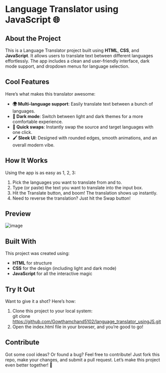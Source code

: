 # Language Translator using JavaScript 🌐


## About the Project
This is a Language Translator project built using **HTML**, **CSS**, and **JavaScript**. It allows users to translate text between different languages effortlessly. The app includes a clean and user-friendly interface, dark mode support, and dropdown menus for language selection.

## Cool Features
Here’s what makes this translator awesome:

- **🌍 Multi-language support**: Easily translate text between a bunch of languages.<br>
- **🌙 Dark mode**: Switch between light and dark themes for a more comfortable experience.<br>
- **🔄 Quick swaps**: Instantly swap the source and target languages with one click.<br>
- **🖌️ Sleek UI**: Designed with rounded edges, smooth animations, and an overall modern vibe.


## How It Works
Using the app is as easy as 1, 2, 3:

1. Pick the languages you want to translate from and to.<br>
2. Type (or paste) the text you want to translate into the input box.<br>
3. Hit the Translate button, and boom! The translation shows up instantly.<br>
4. Need to reverse the translation? Just hit the Swap button!<br>


## Preview
![image](https://github.com/user-attachments/assets/361cee11-0229-480e-a117-965f83c2c18f)


## Built With
This project was created using:

- **HTML** for structure<br>
- **CSS** for the design (including light and dark mode)<br>
- **JavaScript** for all the interactive magic<br>


## Try It Out
Want to give it a shot? Here’s how:

1. Clone this project to your local system:<br>
git clone https://github.com/Gowthamchand5102/language_translator_usingJS.git  <br>
2. Open the index.html file in your browser, and you’re good to go!

## Contribute
Got some cool ideas? Or found a bug? Feel free to contribute! Just fork this repo, make your changes, and submit a pull request. Let’s make this project even better together! 🚀
